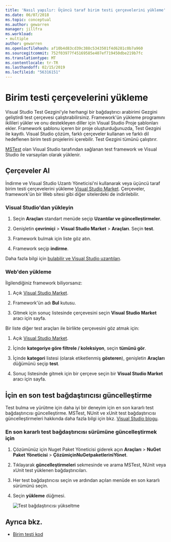 ```yaml
---
title: 'Nasıl yapılır: Üçüncü taraf birim testi çerçevelerini yükleme'
ms.date: 06/07/2018
ms.topic: conceptual
ms.author: gewarren
manager: jillfra
ms.workload:
- multiple
author: gewarren
ms.openlocfilehash: af10b4d83cd39c388c5343501f4d6281c0b7a960
ms.sourcegitcommit: 752f03977f45169585e407ef719450dbe219b7fc
ms.translationtype: MT
ms.contentlocale: tr-TR
ms.lasthandoff: 02/15/2019
ms.locfileid: "56316151"
---
```

# <a name="install-unit-test-frameworks"></a>Birim testi çerçevelerini yükleme

Visual Studio Test Gezgini'yle herhangi bir bağdaştırıcı arabirimi Gezgini geliştirdi test çerçevesi çalıştırabilirsiniz. Framework'ün yükleme programını ikilileri yükler ve onu destekleyen diller için Visual Studio Proje şablonları ekler. Framework şablonu içeren bir proje oluşturduğunuzda, Test Gezgini ile kayıtlı. Visual Studio çözüm, farklı çerçeveler kullanan ve farklı dil hedeflenen birim testi projelerini içerebilir. Test Gezgini tümünü çalıştırır.

[MSTest](getting-started-with-unit-testing.md) olan Visual Studio tarafından sağlanan test framework ve Visual Studio ile varsayılan olarak yüklenir.

## <a name="acquire-frameworks"></a>Çerçeveler Al

İndirme ve Visual Studio Uzantı Yöneticisi'ni kullanarak veya üçüncü taraf birim testi çerçevelerini yükleme [Visual Studio Market](https://marketplace.visualstudio.com/vs). Çerçeveler, framework'ün bir Web sitesi gibi diğer sitelerdeki de indirilebilir.

### <a name="install-from-visual-studio"></a>Visual Studio'dan yükleyin

1. Seçin **Araçları** standart menüde seçip **Uzantılar ve güncelleştirmeler**.

2. Genişletin **çevrimiçi** > **Visual Studio Market** > **Araçları**. Seçin **test**.

3. Framework bulmak için liste göz atın.

4. Framework seçip **indirme**.

Daha fazla bilgi için [bulabilir ve Visual Studio uzantıları](../ide/finding-and-using-visual-studio-extensions.md).

### <a name="install-from-the-web"></a>Web'den yükleme

İlgilendiğiniz framework biliyorsanız:

1. Açık [Visual Studio Market](https://marketplace.visualstudio.com/vs).

2. Framework'ün adı **Bul** kutusu.

3. Gitmek için sonuç listesinde çerçevesini seçin **Visual Studio Market** aracı için sayfa.

Bir liste diğer test araçları ile birlikte çerçevesini göz atmak için:

1. Açık [Visual Studio Market](https://marketplace.visualstudio.com/vs).

2. İçinde **kategoriye göre filtrele / koleksiyon**, seçin **tümünü gör**.

3. İçinde **kategori** listesi (olarak etiketlenmiş **gösteren**), genişletin **Araçları** düğümünü seçip **test**.

4. Sonuç listesinde gitmek için bir çerçeve seçin bir **Visual Studio Market** aracı için sayfa.

## <a name="update-to-the-latest-test-adapters"></a>İçin en son test bağdaştırıcısı güncelleştirme

Test bulma ve yürütme için daha iyi bir deneyim için en son kararlı test bağdaştırıcısı güncelleştirme. MSTest, NUnit ve xUnit test bağdaştırıcısı güncelleştirmeleri hakkında daha fazla bilgi için bkz. [Visual Studio blogu](https://devblogs.microsoft.com/visualstudio/test-experience-improvements/).

### <a name="to-update-to-the-latest-stable-test-adapter-version"></a>En son kararlı test bağdaştırıcısı sürümüne güncelleştirmek için

1. Çözümünüz için Nuget Paket Yöneticisi giderek açın **Araçları** > **NuGet Paket Yöneticisi** > **ÇözümiçinNuGetpaketleriniYönet**.

2. Tıklayarak **güncelleştirmeleri** sekmesinde ve arama MSTest, NUnit veya xUnit test yüklenen bağdaştırıcıları.

3. Her test bağdaştırıcısı seçin ve ardından açılan menüde en son kararlı sürümünü seçin.

4. Seçin **yükleme** düğmesi.

   ![Test bağdaştırıcısı yükseltme](media/install-adapter-upgrade.png)

## <a name="see-also"></a>Ayrıca bkz.

- [Birim testi kod](../test/unit-test-your-code.md)
